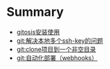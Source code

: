 # Summary

* [gitosis安装使用](chapter1.md)
* [git:解决本地多个ssh-key的问题](chapter2.md)
* [git:clone项目到一个非空目录](chapter3.md)
* [git:自动化部署（webhooks）](chapter4.md)
